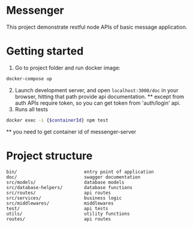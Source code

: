 # Messenger


This project demonstrate restful node APIs of basic message application.

# Getting started

1. Go to project folder and run docker image:
 ```sh
 docker-compose up
 ```
2. Launch development server, and open `localhost:3000/doc` in your browser, hitting that path provide api documentation.
** except from auth APIs require token, so you can get token from 'auth/login' api. 
3. Runs all tests
 ```sh
docker exec -i {$containerId} npm test
 ```
 ** you need to get container id of messenger-server

# Project structure

```
bin/                         entry point of application
doc/                         swagger documentation
src/models/                  database models
src/database-helpers/        database functions 
src/routes/                  api routes
src/services/                business logic
src/middlewares/             middlewares
test/                        api tests
utils/                       utility functions
routes/                      api routes
```

